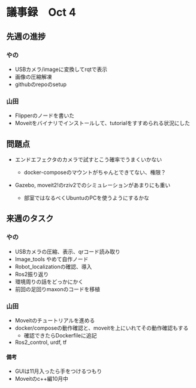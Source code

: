 # 議事録　Oct 4

## 先週の進捗

### やの
- USBカメラ/imageに変換してrqtで表示
- 画像の圧縮解凍
- githubのrepoのsetup

### 山田
- Flipperのノードを書いた
- Moveitをバイナリでインストールして、tutorialをすすめられる状況にした


## 問題点
- エンドエフェクタのカメラで試すとこう確率でうまくいかない
    - docker-composeのマウントがちゃんとできてない、権限？

- Gazebo, moveit2!のrziv2でのシミュレーションがあまりにも重い
    - 部室ではなるべくUbuntuのPCを使うようにするかな


## 来週のタスク

### やの

- USBカメラの圧縮、表示、qrコード読み取り
- Image_tools やめて自作ノード
- Robot_localizationの確認、導入
- Ros2振り返り
- 環境周りの話をどっかにかく
- 前回の足回りmaxonのコードを移植

### 山田
- Moveitのチュートリアルを進める
- docker/composeの動作確認と、moveitを上にいれてその動作確認もする
    - 確認できたらDockerfileに追記
- Ros2_control, urdf, tf

#### 備考
- GUIは11月入ったら手をつけるつもり
- Moveitのc++編10月中


